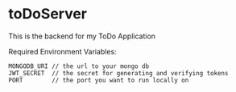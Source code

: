 # toDoServer

This is the backend for my ToDo Application

Required Environment Variables:

```
MONGODB_URI // the url to your mongo db
JWT_SECRET  // the secret for generating and verifying tokens
PORT        // the port you want to run locally on

```
